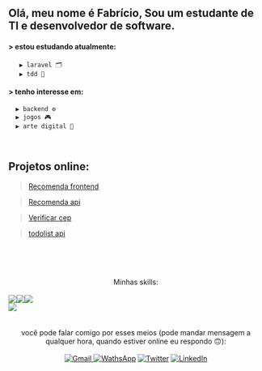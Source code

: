 
## Olá, meu nome é Fabrício, Sou um estudante de TI e desenvolvedor de software.

#### > estou estudando atualmente:
       ▶ laravel 🗂️
       ▶ tdd 🧪
       
#### > tenho interesse em:
      ▶ backend ⚙️
      ▶ jogos 🎮
      ▶ arte digital 🎨

<br>

## Projetos online:

> [Recomenda frontend](https://fabriciofl.github.io/recomenda-frontend)

> [Recomenda api](https://music-recomenda.herokuapp.com/api)

> [Verificar cep](https://verificar-cep.herokuapp.com/)

> [todolist api](https://todolist--api.herokuapp.com)


<br><br><br>


<div align='center'>
       <a align='center'>Minhas skills:</a><br><br>
       <div style="display: flex;flex-wrap: wrap;">
              <img src="https://img.shields.io/badge/PHP-777BB4?style=for-the-badge&logo=php&logoColor=white">
              <img src="https://img.shields.io/badge/Laravel-FF2D20?style=for-the-badge&logo=laravel&logoColor=white">
              <img src="https://img.shields.io/badge/MySQL-00000F?style=for-the-badge&logo=mysql&logoColor=white">
       </div>
       <div style="display: flex;flex-wrap: wrap;">
              <img src="https://img.shields.io/badge/Next-black?style=for-the-badge&logo=next.js&logoColor=white">
       </div>
</div>
<br>
<div align="center"> 
  <br>
  <a>você pode falar comigo por esses meios (pode mandar mensagem a qualquer hora, quando estiver online eu respondo 🙃):</a>
  <br>
  <br>
  <a href = "mailto:fabriciofl.dev@gmail.com"><img src="https://img.shields.io/badge/Gmail-D14836?style=for-the-badge&logo=gmail&logoColor=white" target="_blank" title="Gmail">     </a>
  <a href="http://wa.me/5599996448863"><img src="https://img.shields.io/badge/WhatsApp-25D366?style=for-the-badge&logo=whatsapp&logoColor=white" target="_blank" title='WathsApp'></a>
  <a href="https://twitter.com/Dev_Fabriciofl"><img src="https://img.shields.io/badge/Twitter-1DA1F2?style=for-the-badge&logo=twitter&logoColor=white" target="_blank" title='Twitter'></a>
  <a href="https://www.linkedin.com/in/fabricio-freitas-lima/" target="_blank"><img src="https://img.shields.io/badge/-LinkedIn-%230077B5?style=for-the-badge&logo=linkedin&logoColor=white" target="_blank" title="LinkedIn"></a>  
</div>
